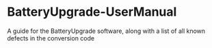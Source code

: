 # BatteryUpgrade-UserManual
A guide for the BatteryUpgrade software, along with a list of all known defects in the conversion code
